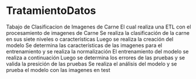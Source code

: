 # TratamientoDatos
 Tabajo de Clasificacion de Imagenes de Carne
El cual realiza una ETL con el procesamiento de imagenes de Carne
Se realiza la clasificación de la carne en sus siete niveles o características
Luego se realiza la creación del modelo
Se determina las características de las imagenes para el entrenamiento y se realiza la normalización
El entrenamiento del modelo se realiza a continuación
Luego se determina los errores de las pruebas y se valida la presición de las pruebas
Se realiza el análisis del modelo y se prueba el modelo con las imagenes en test

